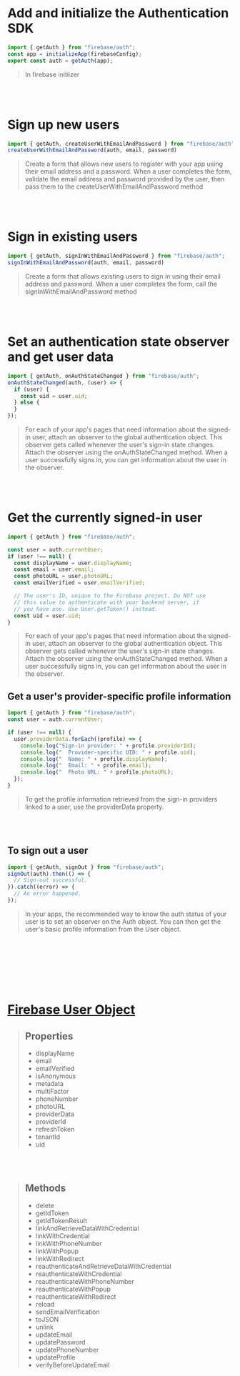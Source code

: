 # Add and initialize the Authentication SDK

```jsx
import { getAuth } from "firebase/auth";
const app = initializeApp(firebaseConfig);
export const auth = getAuth(app);
```
> In firebase initiizer

<br></br>

# Sign up new users

```jsx
import { getAuth, createUserWithEmailAndPassword } from "firebase/auth";
createUserWithEmailAndPassword(auth, email, password)
```
> Create a form that allows new users to register with your app using their email address and a password. When a user completes the form, validate the email address and password provided by the user, then pass them to the createUserWithEmailAndPassword method

<br></br>

# Sign in existing users

```jsx
import { getAuth, signInWithEmailAndPassword } from "firebase/auth";
signInWithEmailAndPassword(auth, email, password)
```
> Create a form that allows existing users to sign in using their email address and password. When a user completes the form, call the signInWithEmailAndPassword method

<br></br>

# Set an authentication state observer and get user data

```jsx
import { getAuth, onAuthStateChanged } from "firebase/auth";
onAuthStateChanged(auth, (user) => {
  if (user) {   
    const uid = user.uid;   
  } else {   
  }
});
```
> For each of your app's pages that need information about the signed-in user, attach an observer to the global authentication object. This observer gets called whenever the user's sign-in state changes. Attach the observer using the onAuthStateChanged method. When a user successfully signs in, you can get information about the user in the observer.

<br></br>

# Get the currently signed-in user

```jsx
import { getAuth } from "firebase/auth";

const user = auth.currentUser;
if (user !== null) {
  const displayName = user.displayName;
  const email = user.email;
  const photoURL = user.photoURL;
  const emailVerified = user.emailVerified;

  // The user's ID, unique to the Firebase project. Do NOT use
  // this value to authenticate with your backend server, if
  // you have one. Use User.getToken() instead.
  const uid = user.uid;
}
```

> For each of your app's pages that need information about the signed-in user, attach an observer to the global authentication object. This observer gets called whenever the user's sign-in state changes. Attach the observer using the onAuthStateChanged method. When a user successfully signs in, you can get information about the user in the observer.

## Get a user's provider-specific profile information

```jsx
import { getAuth } from "firebase/auth";
const user = auth.currentUser;

if (user !== null) {
  user.providerData.forEach((profile) => {
    console.log("Sign-in provider: " + profile.providerId);
    console.log("  Provider-specific UID: " + profile.uid);
    console.log("  Name: " + profile.displayName);
    console.log("  Email: " + profile.email);
    console.log("  Photo URL: " + profile.photoURL);
  });
}

```
> To get the profile information retrieved from the sign-in providers linked to a user, use the providerData property.

<br></br>

## To sign out a user

```jsx
import { getAuth, signOut } from "firebase/auth";
signOut(auth).then(() => {
  // Sign-out successful.
}).catch((error) => {
  // An error happened.
});
```

> In your apps, the recommended way to know the auth status of your user is to set an observer on the Auth object. You can then get the user's basic profile information from the User object.

<br></br>
<br></br>
<br></br>

# [Firebase User Object](https://firebase.google.com/docs/reference/js/v8/firebase.User)
> ## Properties
> - displayName
> - email
> - emailVerified
> - isAnonymous
> - metadata
> - multiFactor
> - phoneNumber
> - photoURL
> - providerData
> - providerId
> - refreshToken
> - tenantId
> - uid

<br></br>

> ## Methods
> - delete
> - getIdToken
> - getIdTokenResult
> - linkAndRetrieveDataWithCredential
> - linkWithCredential
> - linkWithPhoneNumber
> - linkWithPopup
> - linkWithRedirect
> - reauthenticateAndRetrieveDataWithCredential
> - reauthenticateWithCredential
> - reauthenticateWithPhoneNumber
> - reauthenticateWithPopup
> - reauthenticateWithRedirect
> - reload
> - sendEmailVerification
> - toJSON
> - unlink
> - updateEmail
> - updatePassword
> - updatePhoneNumber
> - updateProfile
> - verifyBeforeUpdateEmail


